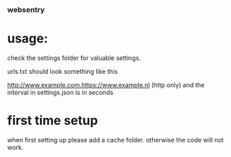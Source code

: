 ### websentry

# usage:

check the settings folder for valuable settings.

urls.txt should look something like this

http://www.example.com,https://www.example.nl
(http only)
and the interval in settings.json is in seconds


# first time setup

when first setting up please add a cache folder. otherwise the code will not work.
